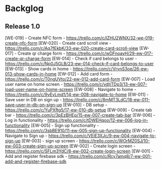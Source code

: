 # Backglog
[//]: # (Format: [Ticket No] - Ticket Title - Ticket URL) 

## Release 1.0

[WE-019] - Create NFC form - https://trello.com/c/lZHU2WNX/32-we-019-create-nfc-form
[EW-020] - Create card scroll view - https://trello.com/c/Aq7fEkbK/33-ew-020-create-card-scroll-view
[EW-017] - Create qr charge form - https://trello.com/c/wDFnoayH/29-ew-017-create-qr-charge-form
[EW-014] - Check if card belongs to user - https://trello.com/c/Np0J5GLB/23-ew-014-check-if-card-belongs-to-user
[EW-013] - Show cards in home - https://trello.com/c/VrynS3oe/26-ew-013-show-cards-in-home
[EW-012] - Add card form - https://trello.com/c/T0ngUVto/22-ew-012-add-card-form
[EW-007] - Load user name on home screen - https://trello.com/c/vdtjTDp3/13-ew-007-load-user-name-on-home-screen
[EW-008] - Navigate to home - https://trello.com/c/9vEvLmd1/14-ew-008-navigate-to-home
[EW-011] - Save user in DB on sign up - https://trello.com/c/8mMT3LdC/18-ew-011-save-user-in-db-on-sign-up
[EW-010] - DB setup - https://trello.com/c/YuPXftg5/17-ew-010-db-setup
[EW-009] - Create tab bar - https://trello.com/c/3pEzBHEp/15-ew-007-create-tab-bar
[EW-006] - Log in functionality - https://trello.com/c/tDWEHqoo/12-ew-006-log-in-functionality
[EW-005] - Sign up functionality - https://trello.com/c/3sbBE910/11-ew-005-sign-up-functionality
[EW-004] - Navigate to Sign up - https://trello.com/c/VEiE3XJc/9-ew-004-navigate-to-sign-up
[EW-003] - sign up screen - https://trello.com/c/WOrMZ0SJ/10-ew-003-create-sign-up-screen
[EW-002] - Create login screen - https://trello.com/c/SFLm3YdC/8-ew-002-create-login-screen
[EW-001] - Add and register firebase sdk - https://trello.com/c/Rcy7amq8/7-ew-001-add-and-register-firebase-sdk
